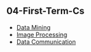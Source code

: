 ## 04-First-Term-Cs

- [Data Mining](data-mining.md)
- [Image Processing](image-processing.md)
- [Data Communication](data-communication.md)
